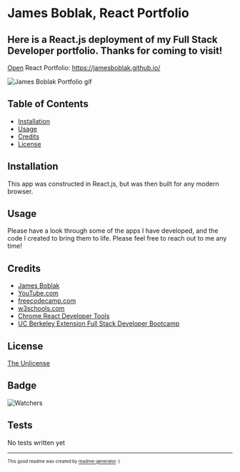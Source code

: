 # James Boblak, React Portfolio

## Here is a React.js deployment of my Full Stack Developer portfolio.  Thanks for coming to visit!

[Open](https://jamesboblak.github.io/) React Portfolio:
https://jamesboblak.github.io/

![James Boblak Portfolio gif](./assets/images/react-portfolio_demo.gif)

## Table of Contents

* [Installation](#installation)
* [Usage](#usage)
* [Credits](#credits)
* [License](#license)


## Installation

This app was constructed in React.js, but was then built for any modern browser.  


## Usage 

Please have a look through some of the apps I have developed, and the code I created to bring them to life.  Please feel free to reach out to me any time!


## Credits

* [James Boblak](https://www.linkedin.com/in/james-boblak-03161170/)
* [YouTube.com](www.youtube.com)
* [freecodecamp.com](https://www.freecodecamp.org/news/best-react-javascript-tutorial/)
* [w3schools.com](https://www.w3schools.com/)
* [Chrome React Developer Tools](https://chrome.google.com/webstore/detail/react-developer-tools)
* [UC Berkeley Extension Full Stack Developer Bootcamp](https://bootcamp.berkeley.edu/coding/)  

## License

[The Unlicense](https://choosealicense.com/licenses/unlicense/)


## Badge

![Watchers](https://img.shields.io/github/watchers/jamesboblak/jamesboblak.github.io?style=social)


## Tests

No tests written yet

---

<sup><sub> This good readme was created by [readme-generator](https://github.com/jamesboblak/readme-generator) :)</sub></sup>
